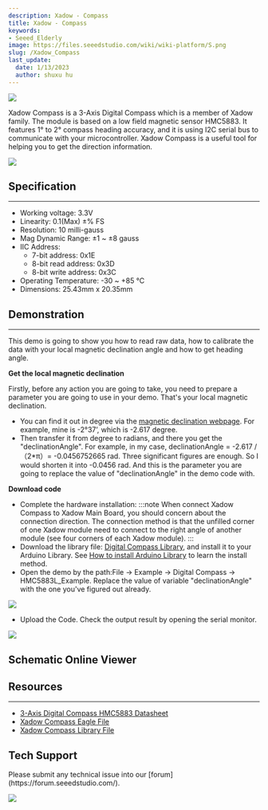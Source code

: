 ```yaml
---
description: Xadow - Compass
title: Xadow - Compass
keywords:
- Seeed_Elderly
image: https://files.seeedstudio.com/wiki/wiki-platform/S.png
slug: /Xadow_Compass
last_update:
  date: 1/13/2023
  author: shuxu hu
---
```

![](https://files.seeedstudio.com/wiki/Xadow_Compass/img/X_compass_01.jpg)

Xadow Compass is a 3-Axis Digital Compass which is a member of Xadow family. The module is based on a low field magnetic sensor HMC5883. It features 1° to 2° compass heading accuracy, and it is using I2C serial bus to communicate with your microcontroller. Xadow Compass is a useful tool for helping you to get the direction information.

[![](https://files.seeedstudio.com/wiki/Seeed-WiKi/docs/images/300px-Get_One_Now_Banner-ragular.png)](https://www.seeedstudio.com/Xadow-Compass-p-1669.html)

## Specification
---
- Working voltage: 3.3V
- Linearity: 0.1(Max) ±% FS
- Resolution: 10 milli-gauss
- Mag Dynamic Range: ±1 ~ ±8 gauss
- IIC Address:
  - 7-bit address: 0x1E
  - 8-bit read address: 0x3D
  - 8-bit write address: 0x3C
- Operating Temperature: -30 ~ +85 °C
- Dimensions: 25.43mm x 20.35mm

## Demonstration
---
This demo is going to show you how to read raw data, how to calibrate the data with your local magnetic declination angle and how to get heading angle.

**Get the local magnetic declination**

Firstly, before any action you are going to take, you need to prepare a parameter you are going to use in your demo. That's your local magnetic declination.
- You can find it out in degree via the [magnetic declination webpage](http://www.magnetic-declination.com/). For example, mine is -2°37’, which is -2.617 degree.
- Then transfer it from degree to radians, and there you get the "declinationAngle". For example, in my case, declinationAngle = -2.617 / （2*π）= -0.0456752665 rad. Three significant figures are enough. So I would shorten it into -0.0456 rad. And this is the parameter you are going to replace the value of "declinationAngle" in the demo code with.

**Download code**
- Complete the hardware installation:
:::note
    When connect Xadow Compass to Xadow Main Board, you should concern about the connection direction. The connection method is that the unfilled corner of one Xadow module need to connect to the right angle of another module (see four corners of each Xadow module).
:::
- Download the library file: [Digital Compass Library](https://github.com/Seeed-Studio/Grove_3Axis_Digital_Compass), and install it to your Arduino Library. See [How to install Arduino Library](https://wiki.seeedstudio.com/How_to_install_Arduino_Library) to learn the install method.
- Open the demo by the path:File -> Example -> Digital Compass -> HMC5883L_Example. Replace the value of variable "declinationAngle" with the one you've figured out already.

![](https://files.seeedstudio.com/wiki/Xadow_Compass/img/Xadow_Compass_Code.jpg)

- Upload the Code. Check the output result by opening the serial monitor.

![](https://files.seeedstudio.com/wiki/Xadow_Compass/img/Digital_Compass2.jpg)


## Schematic Online Viewer

<div className="altium-ecad-viewer" data-project-src="https://files.seeedstudio.com/wiki/Xadow_Compass/res/Xadow_Compass_Eagle_File.zip" style={{borderRadius: '0px 0px 4px 4px', height: 500, borderStyle: 'solid', borderWidth: 1, borderColor: 'rgb(241, 241, 241)', overflow: 'hidden', maxWidth: 1280, maxHeight: 700, boxSizing: 'border-box'}}>
</div>



## Resources
---
- [3-Axis Digital Compass HMC5883 Datasheet](https://files.seeedstudio.com/wiki/Xadow_Compass/res/HMC5883.pdf)
- [Xadow Compass Eagle File](https://files.seeedstudio.com/wiki/Xadow_Compass/res/Xadow_Compass_Eagle_File.zip)
- [Xadow Compass Library File](https://github.com/Seeed-Studio/Grove_3Axis_Digital_Compass)

## Tech Support
<div>
  Please submit any technical issue into our [forum](https://forum.seeedstudio.com/). <br /><p style={{textAlign: 'center'}}><a href="https://www.seeedstudio.com/act-4.html?utm_source=wiki&utm_medium=wikibanner&utm_campaign=newproducts" target="_blank"><img src="https://files.seeedstudio.com/wiki/Wiki_Banner/new_product.jpg" /></a></p>
</div>
